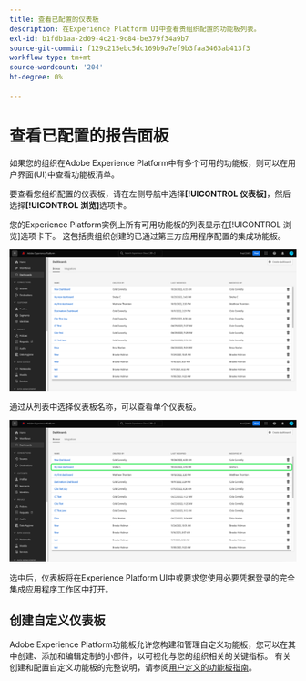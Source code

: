 ```yaml
---
title: 查看已配置的仪表板
description: 在Experience Platform UI中查看贵组织配置的功能板列表。
exl-id: b1fdb1aa-2d09-4c21-9c84-be379f34a9b7
source-git-commit: f129c215ebc5dc169b9a7ef9b3faa3463ab413f3
workflow-type: tm+mt
source-wordcount: '204'
ht-degree: 0%

---
```


# 查看已配置的报告面板

如果您的组织在Adobe Experience Platform中有多个可用的功能板，则可以在用户界面(UI)中查看功能板清单。

要查看您组织配置的仪表板，请在左侧导航中选择&#x200B;**[!UICONTROL 仪表板]**，然后选择&#x200B;**[!UICONTROL 浏览]**&#x200B;选项卡。

您的Experience Platform实例上所有可用功能板的列表显示在[!UICONTROL 浏览]选项卡下。 这包括贵组织创建的已通过第三方应用程序配置的集成功能板。

![&#x200B; UI仪表板部分中的“浏览”选项卡。](./images/inventory/browse-tab.png)

通过从列表中选择仪表板名称，可以查看单个仪表板。

![突出显示仪表板名称的“浏览”选项卡。](./images/inventory/dashboard-name.png)

选中后，仪表板将在Experience Platform UI中或要求您使用必要凭据登录的完全集成应用程序工作区中打开。

## 创建自定义仪表板

Adobe Experience Platform功能板允许您构建和管理自定义功能板，您可以在其中创建、添加和编辑定制的小部件，以可视化与您的组织相关的关键指标。 有关创建和配置自定义功能板的完整说明，请参阅[用户定义的功能板指南](./standard-dashboards.md)。
